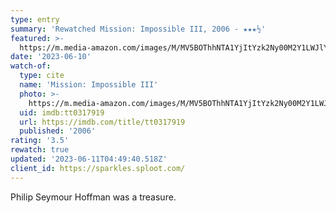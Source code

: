 ```yaml
---
type: entry
summary: 'Rewatched Mission: Impossible III, 2006 - ★★★½'
featured: >-
  https://m.media-amazon.com/images/M/MV5BOThhNTA1YjItYzk2Ny00M2Y1LWJlYWUtZDQyZDU0YmY5Y2M5XkEyXkFqcGdeQXVyNjU0OTQ0OTY@._V1_SX300.jpg
date: '2023-06-10'
watch-of:
  type: cite
  name: 'Mission: Impossible III'
  photo: >-
    https://m.media-amazon.com/images/M/MV5BOThhNTA1YjItYzk2Ny00M2Y1LWJlYWUtZDQyZDU0YmY5Y2M5XkEyXkFqcGdeQXVyNjU0OTQ0OTY@._V1_SX300.jpg
  uid: imdb:tt0317919
  url: https://imdb.com/title/tt0317919
  published: '2006'
rating: '3.5'
rewatch: true
updated: '2023-06-11T04:49:40.518Z'
client_id: https://sparkles.sploot.com/
---
```

Philip Seymour Hoffman was a treasure.
